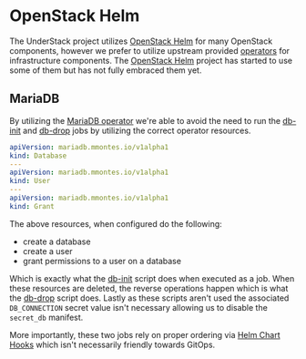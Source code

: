 # OpenStack Helm

The UnderStack project utilizes [OpenStack Helm][OSH] for many OpenStack
components, however we prefer to utilize upstream provided [operators][operator]
for infrastructure components. The [OpenStack Helm][OSH] project has
started to use some of them but has not fully embraced them yet.

## MariaDB

By utilizing the [MariaDB operator][mariadb-op] we're able to avoid the need
to run the [db-init][db-init] and [db-drop][db-drop] jobs by utilizing the
correct operator resources.

```yaml
apiVersion: mariadb.mmontes.io/v1alpha1
kind: Database
---
apiVersion: mariadb.mmontes.io/v1alpha1
kind: User
---
apiVersion: mariadb.mmontes.io/v1alpha1
kind: Grant
```

The above resources, when configured do the following:

- create a database
- create a user
- grant permissions to a user on a database

Which is exactly what the [db-init][db-init] script does when executed
as a job. When these resources are deleted, the reverse operations
happen which is what the [db-drop][db-drop] script does. Lastly as these
scripts aren't used the associated `DB_CONNECTION` secret value isn't
necessary allowing us to disable the `secret_db` manifest.

More importantly, these two jobs rely on proper ordering via
[Helm Chart Hooks](https://helm.sh/docs/topics/charts_hooks/) which isn't
necessarily friendly towards GitOps.

[OSH]: <https://docs.openstack.org/openstack-helm/latest/>
[operator]: <https://kubernetes.io/docs/concepts/extend-kubernetes/operator/>
[mariadb-op]: <https://github.com/mariadb-operator/mariadb-operator>
[db-init]: <https://opendev.org/openstack/openstack-helm-infra/src/branch/master/helm-toolkit/templates/scripts/_db-init.py.tpl>
[db-drop]: <https://opendev.org/openstack/openstack-helm-infra/src/branch/master/helm-toolkit/templates/scripts/_db-drop.py.tpl>
